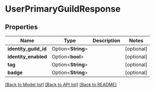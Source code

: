 # UserPrimaryGuildResponse

## Properties

Name | Type | Description | Notes
------------ | ------------- | ------------- | -------------
**identity_guild_id** | Option<**String**> |  | [optional]
**identity_enabled** | Option<**bool**> |  | [optional]
**tag** | Option<**String**> |  | [optional]
**badge** | Option<**String**> |  | [optional]

[[Back to Model list]](../README.md#documentation-for-models) [[Back to API list]](../README.md#documentation-for-api-endpoints) [[Back to README]](../README.md)


